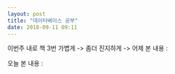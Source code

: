 ```yaml
---
layout: post
title: "데이터베이스 공부"
date: 2018-09-11 09:11
---
```

이번주 내로 책 3번 가볍게 -> 좀더 진지하게 ->
어제 본 내용 :

오늘 본 내용 :
